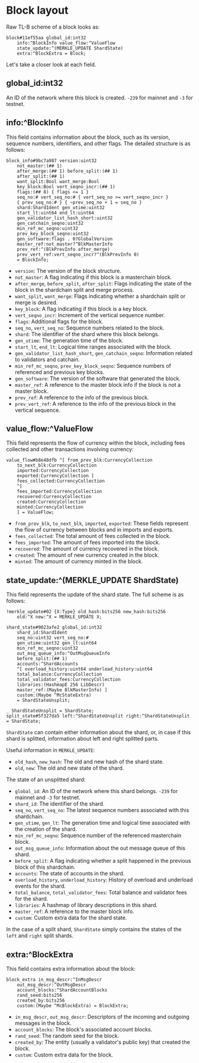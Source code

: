 # Block layout

Raw TL-B scheme of a block looks as:

```tlb
block#11ef55aa global_id:int32
    info:^BlockInfo value_flow:^ValueFlow
    state_update:^(MERKLE_UPDATE ShardState)
    extra:^BlockExtra = Block;
```

Let's take a closer look at each field.

## global_id:int32

An ID of the network where this block is created. `-239` for mainnet and `-3` for testnet.

## info:^BlockInfo

This field contains information about the block, such as its version, sequence numbers, identifiers, and other flags. The detailed structure is as follows:

```tlb
block_info#9bc7a987 version:uint32
    not_master:(## 1)
    after_merge:(## 1) before_split:(## 1)
    after_split:(## 1)
    want_split:Bool want_merge:Bool
    key_block:Bool vert_seqno_incr:(## 1)
    flags:(## 8) { flags <= 1 }
    seq_no:# vert_seq_no:# { vert_seq_no >= vert_seqno_incr }
    { prev_seq_no:# } { ~prev_seq_no + 1 = seq_no }
    shard:ShardIdent gen_utime:uint32
    start_lt:uint64 end_lt:uint64
    gen_validator_list_hash_short:uint32
    gen_catchain_seqno:uint32
    min_ref_mc_seqno:uint32
    prev_key_block_seqno:uint32
    gen_software:flags . 0?GlobalVersion
    master_ref:not_master?^BlkMasterInfo
    prev_ref:^(BlkPrevInfo after_merge)
    prev_vert_ref:vert_seqno_incr?^(BlkPrevInfo 0)
    = BlockInfo;
```

-   `version`: The version of the block structure.
-   `not_master`: A flag indicating if this block is a masterchain block.
-   `after_merge`, `before_split`, `after_split`: Flags indicating the state of the block in the shardchain split and merge process.
-   `want_split`, `want_merge`: Flags indicating whether a shardchain split or merge is desired.
-   `key_block`: A flag indicating if this block is a key block.
-   `vert_seqno_incr`: Increment of the vertical sequence number.
-   `flags`: Additional flags for the block.
-   `seq_no`, `vert_seq_no`: Sequence numbers related to the block.
-   `shard`: The identifier of the shard where this block belongs.
-   `gen_utime`: The generation time of the block.
-   `start_lt`, `end_lt`: Logical time ranges associated with the block.
-   `gen_validator_list_hash_short`, `gen_catchain_seqno`: Information related to validators and catchain.
-   `min_ref_mc_seqno`, `prev_key_block_seqno`: Sequence numbers of referenced and previous key blocks.
-   `gen_software`: The version of the software that generated the block.
-   `master_ref`: A reference to the master block info if the block is not a master block.
-   `prev_ref`: A reference to the info of the previous block.
-   `prev_vert_ref`: A reference to the info of the previous block in the vertical sequence.

## value_flow:^ValueFlow

This field represents the flow of currency within the block, including fees collected and other transactions involving currency:

```tlb
value_flow#b8e48dfb ^[ from_prev_blk:CurrencyCollection
    to_next_blk:CurrencyCollection
    imported:CurrencyCollection
    exported:CurrencyCollection ]
    fees_collected:CurrencyCollection
    ^[
    fees_imported:CurrencyCollection
    recovered:CurrencyCollection
    created:CurrencyCollection
    minted:CurrencyCollection
    ] = ValueFlow;
```

-   `from_prev_blk`, `to_next_blk`, `imported`, `exported`: These fields represent the flow of currency between blocks and in imports and exports.
-   `fees_collected`: The total amount of fees collected in the block.
-   `fees_imported`: The amount of fees imported into the block.
-   `recovered`: The amount of currency recovered in the block.
-   `created`: The amount of new currency created in the block.
-   `minted`: The amount of currency minted in the block.

## state_update:^(MERKLE_UPDATE ShardState)

This field represents the update of the shard state. The full scheme is as follows:

```tlb
!merkle_update#02 {X:Type} old_hash:bits256 new_hash:bits256
    old:^X new:^X = MERKLE_UPDATE X;

shard_state#9023afe2 global_id:int32
    shard_id:ShardIdent
    seq_no:uint32 vert_seq_no:#
    gen_utime:uint32 gen_lt:uint64
    min_ref_mc_seqno:uint32
    out_msg_queue_info:^OutMsgQueueInfo
    before_split:(## 1)
    accounts:^ShardAccounts
    ^[ overload_history:uint64 underload_history:uint64
    total_balance:CurrencyCollection
    total_validator_fees:CurrencyCollection
    libraries:(HashmapE 256 LibDescr)
    master_ref:(Maybe BlkMasterInfo) ]
    custom:(Maybe ^McStateExtra)
    = ShardStateUnsplit;

_ ShardStateUnsplit = ShardState;
split_state#5f327da5 left:^ShardStateUnsplit right:^ShardStateUnsplit = ShardState;
```

`ShardState` can contain either information about the shard, or, in case if this shard is splitted, information about left and right splitted parts.

Useful information in `MERKLE_UPDATE`:

-   `old_hash`, `new_hash`: The old and new hash of the shard state.
-   `old`, `new`: The old and new state of the shard.

The state of an unsplitted shard:

-   `global_id`: An ID of the network where this shard belongs. `-239` for mainnet and `-3` for testnet.
-   `shard_id`: The identifier of the shard.
-   `seq_no`, `vert_seq_no`: The latest sequence numbers associated with this shardchain.
-   `gen_utime`, `gen_lt`: The generation time and logical time associated with the creation of the shard.
-   `min_ref_mc_seqno`: Sequence number of the referenced masterchain block.
-   `out_msg_queue_info`: Information about the out message queue of this shard.
-   `before_split`: A flag indicating whether a split happened in the previous block of this shardchain.
-   `accounts`: The state of accounts in the shard.
-   `overload_history`, `underload_history`: History of overload and underload events for the shard.
-   `total_balance`, `total_validator_fees`: Total balance and validator fees for the shard.
-   `libraries`: A hashmap of library descriptions in this shard.
-   `master_ref`: A reference to the master block info.
-   `custom`: Custom extra data for the shard state.

In the case of a split shard, `ShardState` simply contains the states of the `left` and `right` split shards.

## extra:^BlockExtra

This field contains extra information about the block:

```tlb
block_extra in_msg_descr:^InMsgDescr
    out_msg_descr:^OutMsgDescr
    account_blocks:^ShardAccountBlocks
    rand_seed:bits256
    created_by:bits256
    custom:(Maybe ^McBlockExtra) = BlockExtra;
```

-   `in_msg_descr`, `out_msg_descr`: Descriptors of the incoming and outgoing messages in the block.
-   `account_blocks`: The block's associated account blocks.
-   `rand_seed`: The random seed for the block.
-   `created_by`: The entity (usually a validator's public key) that created the block.
-   `custom`: Custom extra data for the block.

